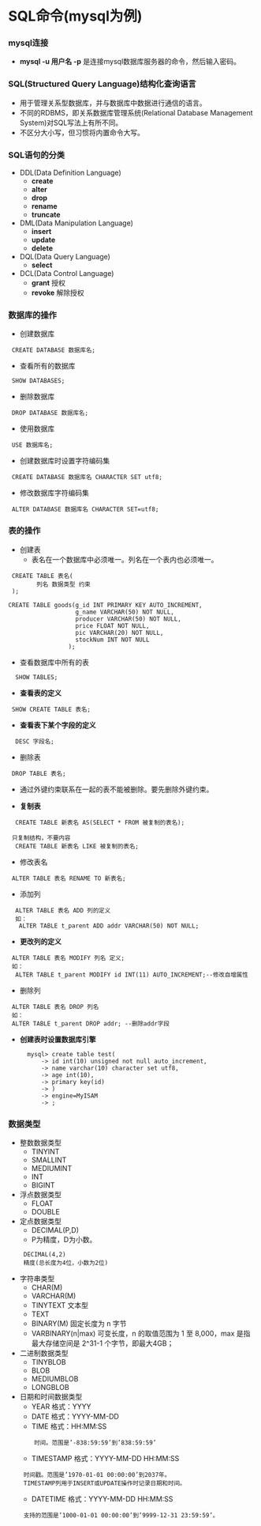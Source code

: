 # SQL命令(mysql为例)
### mysql连接
* **mysql -u 用户名 -p**  是连接mysql数据库服务器的命令，然后输入密码。





### SQL(Structured Query Language)结构化查询语言
* 用于管理关系型数据库，并与数据库中数据进行通信的语言。
* 不同的RDBMS，即关系数据库管理系统(Relational Database Management System)对SQL写法上有所不同。
* 不区分大小写，但习惯将内置命令大写。
### SQL语句的分类

* DDL(Data Definition Language)
  * **create**
  * **alter**
  * **drop**
  * **rename**
  * **truncate**
* DML(Data Manipulation Language)
  * **insert**
  * **update**
  * **delete**
* DQL(Data Query Language)
  * **select**
* DCL(Data Control Language)
  * **grant** 授权
  * **revoke** 解除授权

### 数据库的操作
* 创建数据库
```
 CREATE DATABASE 数据库名;
```

* 查看所有的数据库
```
 SHOW DATABASES;
```

* 删除数据库
```
 DROP DATABASE 数据库名;
```

* 使用数据库
```
 USE 数据库名;
```

* 创建数据库时设置字符编码集
 ```
  CREATE DATABASE 数据库名 CHARACTER SET utf8;
 ```

* 修改数据库字符编码集
```
 ALTER DATABASE 数据库名 CHARACTER SET=utf8;
```

### 表的操作
* 创建表
   * 表名在一个数据库中必须唯一。列名在一个表内也必须唯一。
```
 CREATE TABLE 表名(
        列名 数据类型 约束
 );
```

```
CREATE TABLE goods(g_id INT PRIMARY KEY AUTO_INCREMENT,
                   g_name VARCHAR(50) NOT NULL,
                   producer VARCHAR(50) NOT NULL,
                   price FLOAT NOT NULL,
                   pic VARCHAR(20) NOT NULL,
                   stockNum INT NOT NULL
                 );
```
* 查看数据库中所有的表
```
  SHOW TABLES;
```

* **查看表的定义**
```
 SHOW CREATE TABLE 表名;
```

* **查看表下某个字段的定义**
```
  DESC 字段名;
```
* 删除表
```
 DROP TABLE 表名;
```
  * 通过外键约束联系在一起的表不能被删除。要先删除外键约束。

* **复制表**
```
  CREATE TABLE 新表名 AS(SELECT * FROM 被复制的表名);
```
```
 只复制结构，不要内容
  CREATE TABLE 新表名 LIKE 被复制的表名;
```

* 修改表名
```
 ALTER TABLE 表名 RENAME TO 新表名;
```

* 添加列
```
  ALTER TABLE 表名 ADD 列的定义
  如：
   ALTER TABLE t_parent ADD addr VARCHAR(50) NOT NULL;
```

* **更改列的定义**

```
 ALTER TABLE 表名 MODIFY 列名 定义;
 如：
  ALTER TABLE t_parent MODIFY id INT(11) AUTO_INCREMENT;--修改自增属性
```

* 删除列
```
 ALTER TABLE 表名 DROP 列名
 如：
 ALTER TABLE t_parent DROP addr; --删除addr字段
```

* **创建表时设置数据库引擎**
  ```
    mysql> create table test(
        -> id int(10) unsigned not null auto_increment,
        -> name varchar(10) character set utf8,
        -> age int(10),
        -> primary key(id)
        -> )
        -> engine=MyISAM
        -> ;
  ```
### 数据类型
* 整数数据类型
  * TINYINT
  * SMALLINT
  * MEDIUMINT
  * INT
  * BIGINT
* 浮点数据类型
  * FLOAT
  * DOUBLE
* 定点数据类型
  * DECIMAL(P,D)
  * P为精度，D为小数。
  ```
   DECIMAL(4,2)
   精度(总长度为4位，小数为2位)
  ```
* 字符串类型
  * CHAR(M)
  * VARCHAR(M)
  * TINYTEXT 文本型
  * TEXT
  * BINARY(M) 固定长度为 n 字节
  * VARBINARY(n|max) 可变长度，n 的取值范围为 1 至 8,000，max 是指最大存储空间是 2^31-1 个字节，即最大4GB；
* 二进制数据类型
  * TINYBLOB
  * BLOB
  * MEDIUMBLOB
  * LONGBLOB
* 日期和时间数据类型
  * YEAR 格式：YYYY
  * DATE  格式：YYYY-MM-DD
  * TIME  格式：HH:MM:SS
  ```
      时间。范围是’-838:59:59’到’838:59:59’
  ```
  * TIMESTAMP  格式：YYYY-MM-DD HH:MM:SS
  ```
   时间戳。范围是’1970-01-01 00:00:00’到2037年。
   TIMESTAMP列用于INSERT或UPDATE操作时记录日期和时间。
  ```
  * DATETIME  格式：YYYY-MM-DD HH:MM:SS
  ```
   支持的范围是’1000-01-01 00:00:00’到’9999-12-31 23:59:59’。
  ```
